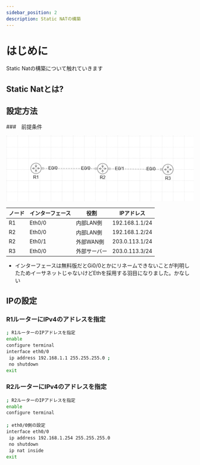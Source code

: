 ```yaml
---
sidebar_position: 2
description: Static NATの構築
---
```


# はじめに
Static Natの構築について触れていきます

## Static Natとは?

## 設定方法

###　前提条件

![設定](./img/1-1.png)

| ノード | インターフェース | 役割     | IPアドレス         |
| --- | -------- | ------ | -------------- |
| R1  | Eth0/0   | 内部LAN側 | 192.168.1.1/24 |
| R2  | Eth0/0   | 内部LAN側 | 192.168.1.2/24 |
| R2  | Eth0/1   | 外部WAN側 | 203.0.113.1/24 |
| R3  | Eth0/0   | 外部サーバー | 203.0.113.3/24 |

- インターフェースは無料版だとGi0/0とかにリネームできないことが判明したためイーサネットじゃないけどEthを採用する羽目になりました。かなしい

## IPの設定
### R1ルーターにIPv4のアドレスを指定

```bash
; R1ルーターのIPアドレスを指定
enable
configure terminal
interface eth0/0
 ip address 192.168.1.1 255.255.255.0 ;
 no shutdown
exit

```

### R2ルーターにIPv4のアドレスを指定


```bash
; R2ルーターのIPアドレスを指定
enable
configure terminal

; eth0/0側の設定
interface eth0/0
 ip address 192.168.1.254 255.255.255.0
 no shutdown
 ip nat inside
exit

```

